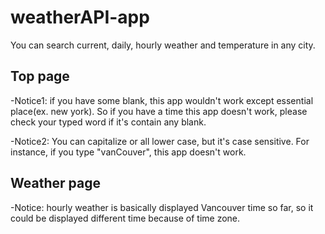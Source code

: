 # weatherAPI-app

You can search current, daily, hourly weather and temperature in any city.

## Top page
-Notice1: if you have some blank, this app wouldn't work except essential place(ex. new york). 
So if you have a time this app doesn't work, please check your typed word if it's contain any blank.

-Notice2: You can capitalize or all lower case, but it's case sensitive. For instance, if you type "vanCouver", this app doesn't work.

## Weather page
-Notice: hourly weather is basically displayed Vancouver time so far, so it could be displayed different time because of time zone. 
